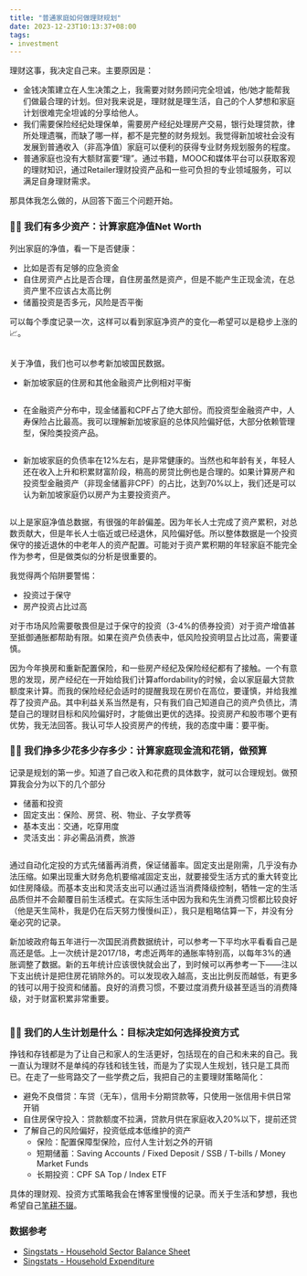 ```yaml
---
title: "普通家庭如何做理财规划"
date: 2023-12-23T10:13:37+08:00
tags:
- investment
---
```


理财这事，我决定自己来。主要原因是：
- 金钱决策建立在人生决策之上，我需要对财务顾问完全坦诚，他/她才能帮我们做最合理的计划。但对我来说是，理财就是理生活，自己的个人梦想和家庭计划很难完全坦诚的分享给他人。
- 我们需要保险经纪处理保单，需要房产经纪处理房产交易，银行处理贷款，律所处理遗嘱，而缺了哪一样，都不是完整的财务规划。我觉得新加坡社会没有发展到普通收入（非高净值）家庭可以便利的获得专业财务规划服务的程度。
- 普通家庭也没有大额财富要“理”。通过书籍，MOOC和媒体平台可以获取客观的理财知识，通过Retailer理财投资产品和一些可负担的专业领域服务，可以满足自身理财需求。

那具体我怎么做的，从回答下面三个问题开始。

### ✍🏻 我们有多少资产：计算家庭净值Net Worth 

列出家庭的净值，看一下是否健康：
- 比如是否有足够的应急资金
- 自住房资产占比是否合理，自住房虽然是资产，但是不能产生正现金流，在总资产里不应该占太高比例
- 储蓄投资是否多元，风险是否平衡

可以每个季度记录一次，这样可以看到家庭净资产的变化—希望可以是稳步上涨的 📈。

<div>
    <span class="image fit" style="max-width: 800px;"><img src="https://s3.ap-southeast-1.amazonaws.com/littlecheesecake.me/money.sense/wealth_management/money_sense_networth_tracker.png" alt="" /></span>
</div>

关于净值，我们也可以参考新加坡国民数据。

- 新加坡家庭的住房和其他金融资产比例相对平衡

<div>
    <span class="image fit" style="max-width: 500px;"><img src="https://s3.ap-southeast-1.amazonaws.com/littlecheesecake.me/money.sense/wealth_management/money_sense_household_assets.png" alt="" /></span>
</div>

- 在金融资产分布中，现金储蓄和CPF占了绝大部份。而投资型金融资产中，人寿保险占比最高。我可以理解新加坡家庭的总体风险偏好低，大部分依赖管理型，保险类投资产品。

<div>
    <span class="image fit" style="max-width: 800px;"><img src="https://s3.ap-southeast-1.amazonaws.com/littlecheesecake.me/money.sense/wealth_management/money_sense_singapore_networth_portfolio.png" alt="" /></span>
</div>

- 新加坡家庭的负债率在12%左右，是非常健康的。当然也和年龄有关，年轻人还在收入上升和积累财富阶段，稍高的房贷比例也是合理的。如果计算房产和投资型金融资产（非现金储蓄非CPF）的占比，达到70%以上，我们还是可以认为新加坡家庭仍以房产为主要投资资产。

<div>
    <span class="image fit" style="max-width: 800px;"><img src="https://s3.ap-southeast-1.amazonaws.com/littlecheesecake.me/money.sense/wealth_management/money_sense_singapore_debt_ratio.png" alt="" /></span>
</div>

以上是家庭净值总数据，有很强的年龄偏差。因为年长人士完成了资产累积，对总数贡献大，但是年长人士临近或已经退休，风险偏好低。所以整体数据是一个投资保守的接近退休的中老年人的资产配置。可能对于资产累积期的年轻家庭不能完全作为参考，但是做类似的分析是很重要的。

我觉得两个陷阱要警惕：
- 投资过于保守
- 房产投资占比过高

对于市场风险需要敬畏但是过于保守的投资（3-4%的债券投资）对于资产增值甚至抵御通胀都帮助有限。如果在资产负债表中，低风险投资明显占比过高，需要谨慎。

因为今年换房和重新配置保险，和一些房产经纪及保险经纪都有了接触。一个有意思的发现，房产经纪在一开始给我们计算affordability的时候，会以家庭最大贷款额度来计算。而我的保险经纪会适时的提醒我现在房价在高位，要谨慎，并给我推荐了投资产品。其中利益关系当然是有，只有我们自己知道自己的资产负债比，清楚自己的理财目标和风险偏好时，才能做出更优的选择。投资房产和股市哪个更有优势，我无法回答。我认可华人投资房产的传统，我的态度中庸：要平衡。

### ✍🏻 我们挣多少花多少存多少：计算家庭现金流和花销，做预算

记录是规划的第一步。知道了自己收入和花费的具体数字，就可以合理规划。做预算我会分为以下的几个部分
- 储蓄和投资
- 固定支出：保险、房贷、税、物业、子女学费等
- 基本支出：交通，吃穿用度
- 灵活支出：非必需品消费，旅游

<div>
    <span class="image fit" style="max-width: 800px;"><img src="https://s3.ap-southeast-1.amazonaws.com/littlecheesecake.me/money.sense/wealth_management/money_sense_spend_tracker.png" alt="" /></span>
</div>

通过自动化定投的方式先储蓄再消费，保证储蓄率。固定支出是刚需，几乎没有办法压缩。如果出现重大财务危机要缩减固定支出，就要接受生活方式的重大转变比如住房降级。而基本支出和灵活支出可以通过适当消费降级控制，牺牲一定的生活品质但并不会颠覆目前生活模式。在实际生活中因为我和先生消费习惯都比较良好（他是天生简朴，我是仍在后天努力慢慢纠正），我只是粗略估算一下，并没有分毫必究的记录。

新加坡政府每五年进行一次国民消费数据统计，可以参考一下平均水平看看自己是高还是低。上一次统计是2017/18，考虑近两年的通胀率特别高，以每年3%的通胀调整了数据。新的五年统计应该很快就会出了，到时候可以再参考一下——注以下支出统计是把住房花销除外的。可以发现收入越高，支出比例反而越低，有更多的钱可以用于投资和储蓄。良好的消费习惯，不要过度消费升级甚至适当的消费降级，对于财富积累非常重要。

<div>
    <span class="image fit" style="max-width: 800px;"><img src="https://s3.ap-southeast-1.amazonaws.com/littlecheesecake.me/money.sense/wealth_management/money_sense_stats_singapore_expenditure.png" alt="" /></span>
</div>

### ✍🏻 我们的人生计划是什么：目标决定如何选择投资方式

挣钱和存钱都是为了让自己和家人的生活更好，包括现在的自己和未来的自己。我一直认为理财不是单纯的存钱和钱生钱，而是为了实现人生规划，钱只是工具而已。在走了一些弯路交了一些学费之后，我把自己的主要理财策略简化：
- 避免不良借贷：车贷（无车），信用卡分期贷款等，只使用一张信用卡供日常开销
- 自住房保守投入：贷款额度不拉满，贷款月供在家庭收入20%以下，提前还贷
- 了解自己的风险偏好，投资低成本低维护的资产
	- 保险：配置保障型保险，应付人生计划之外的开销
	- 短期储蓄：Saving Accounts / Fixed Deposit / SSB / T-bills / Money Market Funds
	- 长期投资：CPF SA Top / Index ETF

具体的理财观、投资方式策略我会在博客里慢慢的记录。而关于生活和梦想，我也希望自己[笔耕不辍](https://littlecheesecake.me)。

### 数据参考

- [Singstats - Household Sector Balance Sheet](https://www.singstat.gov.sg/publications/reference/ebook/economy/household-sector-balance-sheet)
- [Singstats - Household Expenditure](https://tablebuilder.singstat.gov.sg/table/CT/16629)
